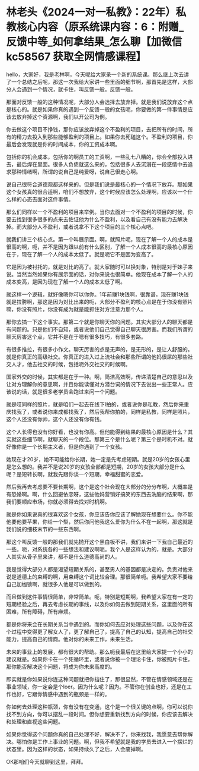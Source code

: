 # 林老头《2024一对一私教》：22年）私教核心内容（原系统课内容：6：附赠_反馈中等_如何拿结果_怎么聊【加微信 kc58567 获取全网情感课程】

hello，大家好，我是老林啊，今天呢给大家录一个新的系统课。那么继上次去讲了一个总结之后呢，那这一次我给大家讲一些里面的细节啊，那首先是这样，大部分人会遇到一个情况，就卡住，叫反馈一般。反馈一般。

那面对反馈一般的这种情况呢，大部分人会选择去放弃掉。就是我们说放弃这个点是核心的。就是如果你真的遇到一个反馈一般的女孩呃，你要做的第一件事情是应该去放弃掉这个资源啊，我们以开公司为例。

你去做这个项目不挣钱，那你应该放弃掉这个不盈利的项目，去把所有的时间，所有的精力去投入到那些能够盈利的项目上。如果你去死磕这个。不盈利的项目，你最后会发现就是你的时间成本，你的工资成本啊。

包括你的机会成本，包括你的啊员工的工资啊，一些乱七八糟的，你会全部投入进去，最后焊在里面。很多人负债就这么来的，包括很多人去沉溺在一段感情中去追求那种情绪啊，所谓的说自己是纯爱呀，说自己很走心啊。

说自己很符合道德观都这样来的。但是我们说是最核心的一个情况下放弃。那如果这个女孩真的很合适啊，咱们不想放弃，这个时候应该怎么处理啊，应该以一个什么样的心态去面对这件事情。

那么们同样以一个不盈利的项目来举例。当你去面对一个不盈利的项目的时候，你要去找到很多很多的点来去佐证他为什么不盈利，以及看自己有没有能力去解决掉。而大部分人不盈利，或者说拿不下这个项目的三个核心点吧。

就我们讲三个核心点。第一个叫展示面。啊，就照片呃，现在了解一个人的成本是很高的啊，呃，并不是因为跟以前有什么区别，了解一个人成本很高的最核心原因在于，现在了解一个人的成本太低了。就是呃它不是因为变高了。

它是因为被衬托的，就是对比的高了。就大家随时可以换对象，特别是对于妹子来说。当然当然如果你有展示面的话，对你来说也很简单。他现在成本了解一个人的成本变高，是因为现在了解一个人的成本太低了啊。

就这样一个逻辑，就好像嗯你可以你你。1年前赚1块钱啊，很靠谱，现在赚1块钱就是拉胯啊，那这是因为对比出来的呃，大部分不盈利的核心点是在于你没有照片嘛，你没有照片，你没有成为就是能抓住对方注意力那个人。

那你去搞一下这个事实。那第二个就是你聊天你的问题。其实大部分人的聊天都是有问题的。只是他们不自知，或者说他们自己觉得自己聊天很厉害。而我们所谓的聊天厉害这个点，它并不是在于嗯有很多技巧，有很多套路。

有很多推拉，有很多小作文。聊天厉害的点是无声的，是无形的，是让人舒服的。就是你真正的高级社交。你真正的进入过上流社会和那些所谓的他妈很屌的那些社交人才，他去社交的时候，包括呃外交社交的时候啊。

国家外交的时候，其实都是在于一种。啊，简洁高效啊，传递清楚自己的意思以及让对方理解你的意思啊，并且你能读懂对方潜台词的情况下去说出一些正常人。应该说的话，就是很多老学员会跑过来问一个问题。

就是哎同样的照片，就是咱们一起去在线下I拍的，或者说你是私教，然后你来重庆找我了，或者说你来成都找我了，然后我帮你拍的，同样是私教，同样是照片，这个人还没有你帅，这个人还没有你有钱。

这个人长得也没有你好看，也没有你高。但他能得到结果的最核心原因是什么？其实就这些细节啊，就聊天的一个段位。那第三个是什么呢？第三个是时机不对。就好像你是一个长期主义者，但是你遇到了一个女孩。

她现在才20岁，她不可能给你长期，她一定是先考虑短期。就是20岁的女孩心里是怎么想的。我并不是说20岁的女孩全部都是短期，20岁的女孩大部分是什么呢？是短转长啊，就我先跟你谈一个短期，幸福甜蜜的恋爱。

然后我再去考虑要不要长期啊，这个是这个社会现在大部分的分分布啊，大概率是有恐婚啊。啊，什么回避依恋呀，这些他妈营销好搞笑的东西去洗脑的结果啊，那我们要顺应市场，你就必须得去找对时机啊。

就是你如果说真的很喜欢这个女孩，你应该告你应该了解她现在想要什么。你不能他要他要苹果，你给一个梨，然后你问他我这么爱你为什么不在一起啊，那这就是我们说的细枝末节的一些东西啊。

那这个叫反馈一般的那我们就先抛开这个黑白板不讲，我们来讲一下我自己最近的一些。呃，对系统各的一些想法和建议啊呃。我个人是这样认为的，就是。大部分人其实从骨子里来讲，都不是什么道德高尚的人。

我是觉得大部分人都是渴望短期关系的，甚至男人的基因都是决定的。负责对他来说是道德上的束缚的啊，用束缚这个词比较合理。那很简单呃。我希望大家不要给自己加枷锁啊，就很多人他是可以做到的。

而且做到这件事情很简单，非常简单。呃，特别是短期啊，我希望大家在有一定的短期经验之后，再去考虑长期的事线，以及你如何去做到短期关系，这里面的所有困难，所有障碍，所有麻烦。

都是你将来会在长期关系当中遇到的。而你如何去应对处理这些问题，以及你在这个过程中变得更了解女人了，更了解自己了，提高了自己的认知，提高自己的社交能力，提高自己的情商。他对你的未来工作，未来生活。

未来的事业上的发展，都有很大的帮助。那么呃我最后在这里给大家提一个小小的建议就是。如果你卡在一个死循环里，或者说你被一个理论卡住，你被照片卡住，那你能否解决这个问题，将成为你未来高度的。

即实就是你如果说你连这种问题就把你挡住了，那很显然，不管在情感领域还是在事业领域，你一定会是个loer。因为什么呢？因为。不管你在创业也好，还是在工作也好，它跟你情感中遇到的瓶颈是一样的。

你如何去处理这种瓶颈，你有没有在变通，这个是一个很关键的点啊，你可以说你找不到方向，你可以摆乱一段时间。但你想要重新找到方向的时候，你应该去解决和处理和直视这些问题。

如果你觉得这个问题你真的自己处理不好，解决不了，你来找我，我愿意去帮你解决。哪怕你是工作上事业的问题。啊，但我不希望就是我的学员去进入一个摆烂的状态里。因为这样的状态，如果持续久了之后，人会废掉啊。

OK那咱们今天就聊到这里，拜拜。